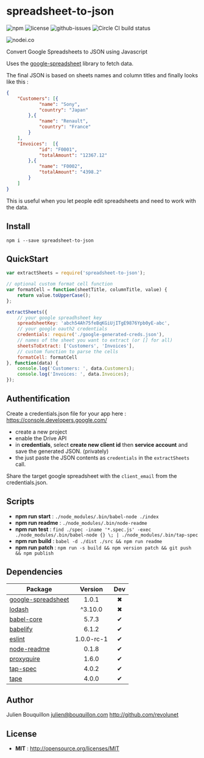 # spreadsheet-to-json

![npm](https://img.shields.io/npm/v/spreadsheet-to-json.svg) ![license](https://img.shields.io/npm/l/spreadsheet-to-json.svg) ![github-issues](https://img.shields.io/github/issues/revolunet/spreadsheet-to-json.svg) ![Circle CI build status](https://circleci.com/gh/revolunet/spreadsheet-to-json.svg?style=svg)

![nodei.co](https://nodei.co/npm/spreadsheet-to-json.png?downloads=true&downloadRank=true&stars=true)

Convert Google Spreadsheets to JSON using Javascript

Uses the [google-spreadsheet](https://www.npmjs.com/package/google-spreadsheet) library to fetch data.

The final JSON is based on sheets names and column titles and finally looks like this :

```json
{
    "Customers": [{
            "name": "Sony",
            "country": "Japan"
        },{
            "name": "Renault",
            "country": "France"
        }
    ],
    "Invoices":  [{
            "id": "F0001",
            "totalAmount": "12367.12"
        },{
            "name": "F0002",
            "totalAmount": "4398.2"
        }
    ]
}
```

This is useful when you let people edit spreadsheets and need to work with the data.


## Install

`npm i --save spreadsheet-to-json`

## QuickStart

```js
var extractSheets = require('spreadsheet-to-json');

// optional custom format cell function
var formatCell = function(sheetTitle, columnTitle, value) {
    return value.toUpperCase();
};

extractSheets({
    // your google spreadhsheet key
    spreadsheetKey: 'abch54Ah75feBqKGiUjITgE9876Ypb0yE-abc',
    // your google oauth2 credentials
    credentials: require('./google-generated-creds.json'),
    // names of the sheet you want to extract (or [] for all)
    sheetsToExtract: ['Customers', 'Invoices'],
    // custom function to parse the cells
    formatCell: formatCell
}, function(data) {
    console.log('Customers: ', data.Customers);
    console.log('Invoices: ', data.Invoices);
});

```


## Authentification

Create a credentials.json file for your app here : https://console.developers.google.com/

 - create a new project
 - enable the Drive API
 - in **credentials**, select **create new client id** then **service account** and save the generated JSON. (privately)
 - the just paste the JSON contents as `credentials` in the `extractSheets` call.

Share the target google spreadsheet with the `client_email` from the credentials.json.

## Scripts

 - **npm run start** : `./node_modules/.bin/babel-node ./index`
 - **npm run readme** : `./node_modules/.bin/node-readme`
 - **npm run test** : `find ./spec -iname '*.spec.js' -exec ./node_modules/.bin/babel-node {} \; | ./node_modules/.bin/tap-spec`
 - **npm run build** : `babel -d ./dist ./src && npm run readme`
 - **npm run patch** : `npm run -s build && npm version patch && git push && npm publish`


## Dependencies

Package | Version | Dev
--- |:---:|:---:
[google-spreadsheet](https://www.npmjs.com/package/google-spreadsheet) | 1.0.1 | ✖
[lodash](https://www.npmjs.com/package/lodash) | ^3.10.0 | ✖
[babel-core](https://www.npmjs.com/package/babel-core) | 5.7.3 | ✔
[babelify](https://www.npmjs.com/package/babelify) | 6.1.2 | ✔
[eslint](https://www.npmjs.com/package/eslint) | 1.0.0-rc-1 | ✔
[node-readme](https://www.npmjs.com/package/node-readme) | 0.1.8 | ✔
[proxyquire](https://www.npmjs.com/package/proxyquire) | 1.6.0 | ✔
[tap-spec](https://www.npmjs.com/package/tap-spec) | 4.0.2 | ✔
[tape](https://www.npmjs.com/package/tape) | 4.0.0 | ✔


## Author

Julien Bouquillon <julien@bouquillon.com> http://github.com/revolunet

## License

 - **MIT** : http://opensource.org/licenses/MIT
